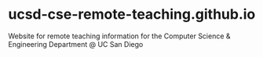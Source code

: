 # ucsd-cse-remote-teaching.github.io
Website for remote teaching information for the Computer Science &amp; Engineering Department @ UC San Diego
